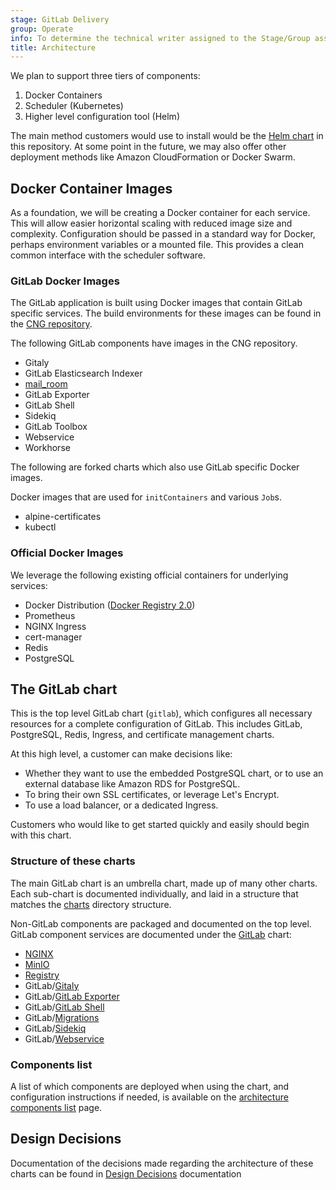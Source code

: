 ```yaml
---
stage: GitLab Delivery
group: Operate
info: To determine the technical writer assigned to the Stage/Group associated with this page, see https://handbook.gitlab.com/handbook/product/ux/technical-writing/#assignments
title: Architecture
---
```


We plan to support three tiers of components:

1. Docker Containers
1. Scheduler (Kubernetes)
1. Higher level configuration tool (Helm)

The main method customers would use to install would be the [Helm chart](https://helm.sh/) in this repository.
At some point in the future, we may also offer other deployment methods like
Amazon CloudFormation or Docker Swarm.

## Docker Container Images

As a foundation, we will be creating a Docker container for each service.
This will allow easier horizontal scaling with reduced image size and complexity.
Configuration should be passed in a standard way for Docker, perhaps environment
variables or a mounted file. This provides a clean common interface with the
scheduler software.

### GitLab Docker Images

The GitLab application is built using Docker images that contain GitLab
specific services. The build environments for these images can be found in
the [CNG repository](https://gitlab.com/gitlab-org/build/CNG).

The following GitLab components have images in the CNG repository.

- Gitaly
- GitLab Elasticsearch Indexer
- [mail_room](https://github.com/tpitale/mail_room)
- GitLab Exporter
- GitLab Shell
- Sidekiq
- GitLab Toolbox
- Webservice
- Workhorse

The following are forked charts which also use GitLab specific Docker images.

Docker images that are used for `initContainers` and various `Job`s.

- alpine-certificates
- kubectl

### Official Docker Images

We leverage the following existing official containers for
underlying services:

- Docker Distribution ([Docker Registry 2.0](https://github.com/distribution/distribution))
- Prometheus
- NGINX Ingress
- cert-manager
- Redis
- PostgreSQL

## The GitLab chart

This is the top level GitLab chart (`gitlab`), which configures all necessary resources
for a complete configuration of GitLab. This includes GitLab, PostgreSQL, Redis,
Ingress, and certificate management charts.

At this high level, a customer can make decisions like:

- Whether they want to use the embedded PostgreSQL chart, or to use an external
  database like Amazon RDS for PostgreSQL.
- To bring their own SSL certificates, or leverage Let's Encrypt.
- To use a load balancer, or a dedicated Ingress.

Customers who would like to get started quickly and easily should begin with this chart.

### Structure of these charts

The main GitLab chart is an umbrella chart, made up of many other charts. Each sub-chart is
documented individually, and laid in a structure that matches the
[charts](https://gitlab.com/gitlab-org/charts/gitlab/tree/master/charts) directory structure.

Non-GitLab components are packaged and documented on the top level. GitLab
component services are documented under the [GitLab](../charts/gitlab/_index.md) chart:

- [NGINX](../charts/nginx/_index.md)
- [MinIO](../charts/minio/_index.md)
- [Registry](../charts/registry/_index.md)
- GitLab/[Gitaly](../charts/gitlab/gitaly/_index.md)
- GitLab/[GitLab Exporter](../charts/gitlab/gitlab-exporter/_index.md)
- GitLab/[GitLab Shell](../charts/gitlab/gitlab-shell/_index.md)
- GitLab/[Migrations](../charts/gitlab/migrations/_index.md)
- GitLab/[Sidekiq](../charts/gitlab/sidekiq/_index.md)
- GitLab/[Webservice](../charts/gitlab/webservice/_index.md)

### Components list

A list of which components are deployed when using the chart, and configuration instructions if needed,
is available on the [architecture components list](https://docs.gitlab.com/development/architecture/#component-list) page.

## Design Decisions

Documentation of the decisions made regarding the architecture of these charts can
be found in [Design Decisions](decisions.md) documentation
